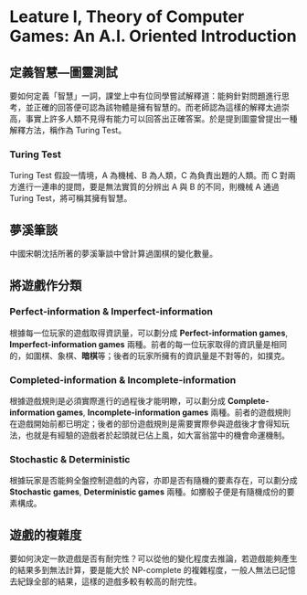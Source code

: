 # Leature I, Theory of Computer Games: An A.I. Oriented Introduction

## 定義智慧—圖靈測試

要如何定義「智慧」一詞，課堂上中有位同學嘗試解釋道：能夠針對問題進行思考，並正確的回答便可認為該物體是擁有智慧的。而老師認為這樣的解釋太過崇高，事實上許多人類不見得有能力可以回答出正確答案。於是提到圖靈曾提出一種解釋方法，稱作為 Turing Test。

### Turing Test

Turing Test 假設一情境，A 為機械、B 為人類，C 為負責出題的人類。而 C 對兩方進行一連串的提問，要是無法實質的分辨出 A 與 B 的不同，則機械 A 通過 Turing Test，將可稱其擁有智慧。

## 夢溪筆談

中國宋朝沈括所著的夢溪筆談中曾計算過圍棋的變化數量。

## 將遊戲作分類

### Perfect-information & Imperfect-information

根據每一位玩家的遊戲取得資訊量，可以劃分成 **Perfect-information games**, **Imperfect-information games** 兩種。前者的每一位玩家取得的資訊量是相同的，如圍棋、象棋、**暗棋**等；後者的玩家所擁有的資訊量是不對等的，如撲克。

### Completed-information & Incomplete-information

根據遊戲規則是必須實際進行的過程後才能明瞭，可以劃分成 **Complete-information games**, **Incomplete-information games** 兩種。前者的遊戲規則在遊戲開始前都已明定；後者的部份遊戲規則是需要實際參與遊戲後才會得知玩法，也就是有經驗的遊戲者於起頭就已佔上風，如大富翁當中的機會命運機制。

### Stochastic & Deterministic

根據玩家是否能夠全盤控制遊戲的內容，亦即是否有隨機的要素存在，可以劃分成 **Stochastic games**, **Deterministic games** 兩種。如擲骰子便是有隨機成份的要素構成。

## 遊戲的複雜度

要如何決定一款遊戲是否有耐完性？可以從他的變化程度去推論，若遊戲能夠產生的結果多到無法計算，要是能大於 NP-complete 的複雜程度，一般人無法已記憶去紀錄全部的結果，這樣的遊戲多較有較高的耐完性。
